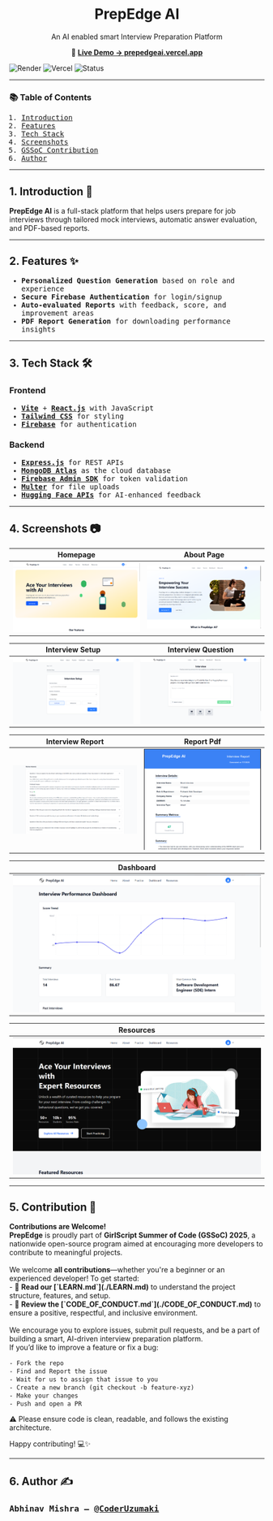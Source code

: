 <h1 align="center"> PrepEdge AI </h1>
<p align="center"> An AI enabled smart Interview Preparation Platform </p>

<p align="center">
  🔗 <a href="https://prepedgeai.vercel.app"><b>Live Demo → prepedgeai.vercel.app</b></a>
</p>

![Render](https://img.shields.io/badge/Backend-Render-blue) ![Vercel](https://img.shields.io/badge/Frontend-Vercel-black) ![Status](https://img.shields.io/badge/status-active-brightgreen)

---

<h3><b>📚 Table of Contents </b></h3>
<ol>
  <samp>
    <li> <a href='#introduction'> Introduction </a> </li>
    <li> <a href='#features'> Features </a> </li>
    <li> <a href='#tech-stack'> Tech Stack </a> </li>
    <li> <a href='#demo-screenshots'> Screenshots </a> </li>
    <li> <a href='#contributions'> GSSoC Contribution </a> </li>
    <li> <a href='#author'> Author </a> </li>
  </samp>
</ol>

---

<h2 id="introduction"> 1. Introduction 👋 </h2>
<p>
    <b>PrepEdge AI</b> is a full-stack platform that helps users prepare for job interviews through tailored mock interviews, automatic answer evaluation, and PDF-based reports.
</p>

---

<h2 id='features'> 2. Features ✨ </h2>
<ul>
  <samp>
    <li> <b>Personalized Question Generation</b> based on role and experience </li>
    <li> <b>Secure Firebase Authentication</b> for login/signup </li>
    <li> <b>Auto-evaluated Reports</b> with feedback, score, and improvement areas </li>
    <li> <b>PDF Report Generation</b> for downloading performance insights </li>
  </samp>
</ul>

---

<h2 id='tech-stack'> 3. Tech Stack 🛠️ </h2>
<h3><b>Frontend</b></h3>
<ul>
  <samp>
    <li> <a href="https://vitejs.dev/"> <b>Vite</b></a> + <a href="https://react.dev/"> <b>React.js</b></a> with JavaScript </li>
    <li> <a href="https://tailwindcss.com/"><b>Tailwind CSS</b></a> for styling </li>
    <li> <a href="https://firebase.google.com/docs/auth"><b>Firebase</b></a> for authentication </li>
  </samp>
</ul>

<h3><b>Backend</b></h3>
<ul>
  <samp>
    <li> <a href="https://expressjs.com/"> <b>Express.js</b></a> for REST APIs </li>
    <li> <a href="https://www.mongodb.com/atlas/database"> <b>MongoDB Atlas</b></a> as the cloud database </li>
    <li> <a href="https://firebase.google.com/docs/admin/setup"> <b>Firebase Admin SDK</b></a> for token validation </li>
    <li> <a href="https://github.com/expressjs/multer"> <b>Multer</b></a> for file uploads </li>
    <li> <a href="https://huggingface.co/"> <b>Hugging Face APIs</b></a> for AI-enhanced feedback </li>
  </samp>
</ul>

---

<h2 id='demo-screenshots'> 4. Screenshots 📷 </h2>

| Homepage | About Page |
|----------|-------------|
| ![Homepage](./screenshots/home.png) | ![Report](./screenshots/about.png) |

| Interview Setup | Interview Question |
|----------|-------------|
| ![Homepage](./screenshots/setup1.png) | ![Report](./screenshots/question1.png) |

| Interview Report | Report Pdf |
|----------|-------------|
| ![Homepage](./screenshots/report.png) | ![Report](./screenshots/reportPdf.png) |

| Dashboard |
|----------|
| ![Homepage](./screenshots/dashboard1.png) |

| Resources |
|-------------|
| ![Resources](./screenshots/resources1.png) |


---

<h2 id='contributions'> 5. Contribution 🤝 </h2>
<p> 
    <b> Contributions are Welcome! </b>
    <br>
    <b>PrepEdge</b> is proudly part of <b>GirlScript Summer of Code (GSSoC) 2025</b>, a nationwide open-source program aimed at encouraging more developers to contribute to meaningful projects.  <br><br>
    We welcome <b>all contributions</b>—whether you're a beginner or an experienced developer! To get started:  <br>
    - 📘 <b>Read our [`LEARN.md`](./LEARN.md)</b> to understand the project structure, features, and setup.  <br>
    - 📜 <b>Review the [`CODE_OF_CONDUCT.md`](./CODE_OF_CONDUCT.md)</b> to ensure a positive, respectful, and inclusive environment.  <br><br>
    We encourage you to explore issues, submit pull requests, and be a part of building a smart, AI-driven interview preparation platform.   <br>
    If you’d like to improve a feature or fix a bug:  
  
    - Fork the repo 
    - Find and Report the issue
    - Wait for us to assign that issue to you
    - Create a new branch (git checkout -b feature-xyz) 
    - Make your changes 
    - Push and open a PR 
    
   ⚠️ Please ensure code is clean, readable, and follows the existing architecture.  

   Happy contributing! 💻✨   
</p>

---

<h2 id='author'> 6. Author ✍️ </h2>
<h3><samp>Abhinav Mishra – <a href="https://github.com/CoderUzumaki">@CoderUzumaki</a></samp></h3>
